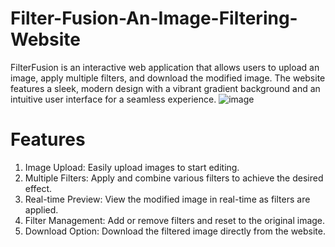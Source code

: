 # Filter-Fusion-An-Image-Filtering-Website
FilterFusion is an interactive web application that allows users to upload an image, apply multiple filters, and download the modified image. The website features a sleek, modern design with a vibrant gradient background and an intuitive user interface for a seamless experience.
![image](https://github.com/user-attachments/assets/c55c413a-00d5-4cf7-9a9b-25e24a28bd13)
# Features
1. Image Upload: Easily upload images to start editing.
2. Multiple Filters: Apply and combine various filters to achieve the desired effect.
3. Real-time Preview: View the modified image in real-time as filters are applied.
4. Filter Management: Add or remove filters and reset to the original image.
5. Download Option: Download the filtered image directly from the website.

